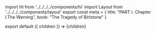 import Hi from '../../../../components/hi'
import Layout from '../../../../components/layout'
export const meta = {
  title: "PART I. Chapter I.The Warning",
  book: "The Tragedy of Birlstone"
}





export default ({ children }) => <Layout meta={meta}>{children}</Layout>
